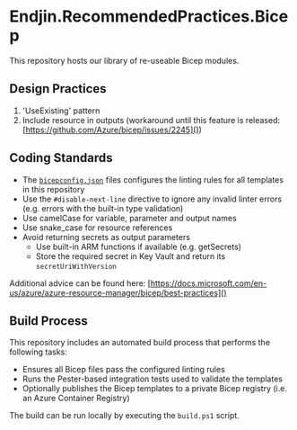 # Endjin.RecommendedPractices.Bicep

This repository hosts our library of re-useable Bicep modules.


## Design Practices

1. 'UseExisting' pattern
1. Include resource in outputs (workaround until this feature is released: [https://github.com/Azure/bicep/issues/2245]())

## Coding Standards

* The [`bicepconfig.json`](bicepconfig.json) files configures the linting rules for all templates in this repository
* Use the `#disable-next-line` directive to ignore any invalid linter errors (e.g. errors with the built-in type validation)
* Use camelCase for variable, parameter and output names
* Use snake_case for resource references
* Avoid returning secrets as output parameters
    * Use built-in ARM functions if available (e.g. getSecrets)
    * Store the required secret in Key Vault and return its `secretUriWithVersion`

Additional advice can be found here: [https://docs.microsoft.com/en-us/azure/azure-resource-manager/bicep/best-practices]()

## Build Process
This repository includes an automated build process that performs the following tasks:

* Ensures all Bicep files pass the configured linting rules
* Runs the Pester-based integration tests used to validate the templates
* Optionally publishes the Bicep templates to a private Bicep registry (i.e. an Azure Container Registry)

The build can be run locally by executing the `build.ps1` script.
